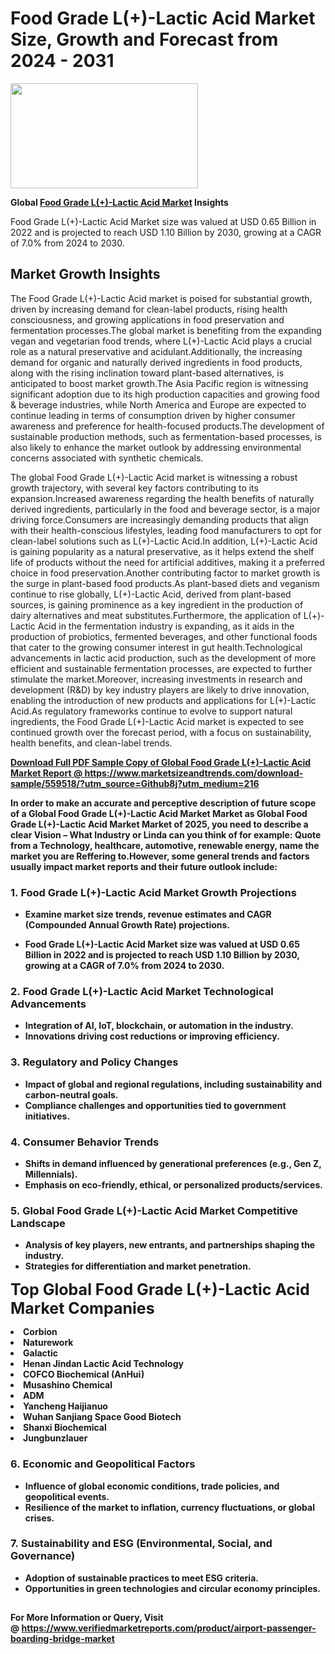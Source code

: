 <H1>Food Grade L(+)-Lactic Acid Market Size, Growth and Forecast from 2024 - 2031</H1><img class="aligncenter size-medium wp-image-584254" src="https://thirdeyenews.in/wp-content/uploads/2024/09/Global-Market-Research-300x168.jpeg" alt="" width="300" height="168" /><p><strong>Global&nbsp;<a href="https://www.marketsizeandtrends.com/download-sample/559518/?utm_source=Github8j?utm_medium=216">Food Grade L(+)-Lactic Acid Market</a> Insights</strong></p><p>Food Grade L(+)-Lactic Acid Market size was valued at USD 0.65 Billion in 2022 and is projected to reach USD 1.10 Billion by 2030, growing at a CAGR of 7.0% from 2024 to 2030.</p><p><h2>Market Growth Insights</h2> <p>The Food Grade L(+)-Lactic Acid market is poised for substantial growth, driven by increasing demand for clean-label products, rising health consciousness, and growing applications in food preservation and fermentation processes.The global market is benefiting from the expanding vegan and vegetarian food trends, where L(+)-Lactic Acid plays a crucial role as a natural preservative and acidulant.Additionally, the increasing demand for organic and naturally derived ingredients in food products, along with the rising inclination toward plant-based alternatives, is anticipated to boost market growth.The Asia Pacific region is witnessing significant adoption due to its high production capacities and growing food & beverage industries, while North America and Europe are expected to continue leading in terms of consumption driven by higher consumer awareness and preference for health-focused products.The development of sustainable production methods, such as fermentation-based processes, is also likely to enhance the market outlook by addressing environmental concerns associated with synthetic chemicals.</p> <p><strong><a href="#"></a></strong></p> <p>The global Food Grade L(+)-Lactic Acid market is witnessing a robust growth trajectory, with several key factors contributing to its expansion.Increased awareness regarding the health benefits of naturally derived ingredients, particularly in the food and beverage sector, is a major driving force.Consumers are increasingly demanding products that align with their health-conscious lifestyles, leading food manufacturers to opt for clean-label solutions such as L(+)-Lactic Acid.In addition, L(+)-Lactic Acid is gaining popularity as a natural preservative, as it helps extend the shelf life of products without the need for artificial additives, making it a preferred choice in food preservation.Another contributing factor to market growth is the surge in plant-based food products.As plant-based diets and veganism continue to rise globally, L(+)-Lactic Acid, derived from plant-based sources, is gaining prominence as a key ingredient in the production of dairy alternatives and meat substitutes.Furthermore, the application of L(+)-Lactic Acid in the fermentation industry is expanding, as it aids in the production of probiotics, fermented beverages, and other functional foods that cater to the growing consumer interest in gut health.Technological advancements in lactic acid production, such as the development of more efficient and sustainable fermentation processes, are expected to further stimulate the market.Moreover, increasing investments in research and development (R&D) by key industry players are likely to drive innovation, enabling the introduction of new products and applications for L(+)-Lactic Acid.As regulatory frameworks continue to evolve to support natural ingredients, the Food Grade L(+)-Lactic Acid market is expected to see continued growth over the forecast period, with a focus on sustainability, health benefits, and clean-label trends.</p> <p><strong><a href="#"></p><p><span class=""><strong>Download Full PDF Sample Copy of Global Food Grade L(+)-Lactic Acid Market Report</strong> @ <a href="https://www.marketsizeandtrends.com/download-sample/559518/?utm_source=Github8j?utm_medium=216" target="_blank">https://www.marketsizeandtrends.com/download-sample/559518/?utm_source=Github8j?utm_medium=216</a></span></p><p>In order to make an accurate and perceptive description of future scope of a Global&nbsp;Food Grade L(+)-Lactic Acid Market Market as Global&nbsp;Food Grade L(+)-Lactic Acid Market Market of 2025, you need to describe a clear Vision &ndash; What Industry or Linda can you think of for example: Quote from a Technology, healthcare, automotive, renewable energy, name the market you are Reffering to.However, some general trends and factors usually impact market reports and their future outlook include:</p><h3>1.&nbsp;<strong>Food Grade L(+)-Lactic Acid Market Growth Projections</strong></h3><ul><li>Examine market size trends, revenue estimates and CAGR (Compounded Annual Growth Rate) projections.</li><li><p>Food Grade L(+)-Lactic Acid Market size was valued at USD 0.65 Billion in 2022 and is projected to reach USD 1.10 Billion by 2030, growing at a CAGR of 7.0% from 2024 to 2030.</p></li></ul><h3>2.&nbsp;<strong>Food Grade L(+)-Lactic Acid Market Technological Advancements</strong></h3><ul><li>Integration of AI, IoT, blockchain, or automation in the industry.</li><li>Innovations driving cost reductions or improving efficiency.</li></ul><h3>3.&nbsp;<strong>Regulatory and Policy Changes</strong></h3><ul><li>Impact of global and regional regulations, including sustainability and carbon-neutral goals.</li><li>Compliance challenges and opportunities tied to government initiatives.</li></ul><h3>4.&nbsp;<strong>Consumer Behavior Trends</strong></h3><ul><li>Shifts in demand influenced by generational preferences (e.g., Gen Z, Millennials).</li><li>Emphasis on eco-friendly, ethical, or personalized products/services.</li></ul><h3>5.&nbsp;<strong>Global Food Grade L(+)-Lactic Acid Market Competitive Landscape</strong></h3><ul><li>Analysis of key players, new entrants, and partnerships shaping the industry.</li><li>Strategies for differentiation and market penetration.</li></ul><p data-pm-slice="1 1 []"><span style="color: inherit; font-family: inherit; font-size: 25px;">Top Global Food Grade L(+)-Lactic Acid Market Companies</span></p><div class="" data-test-id=""><p><li>Corbion</li><li> Naturework</li><li> Galactic</li><li> Henan Jindan Lactic Acid Technology</li><li> COFCO Biochemical (AnHui)</li><li> Musashino Chemical</li><li> ADM</li><li> Yancheng Haijianuo</li><li> Wuhan Sanjiang Space Good Biotech</li><li> Shanxi Biochemical</li><li> Jungbunzlauer</li></p></div><h3>6.&nbsp;<strong>Economic and Geopolitical Factors</strong></h3><ul><li>Influence of global economic conditions, trade policies, and geopolitical events.</li><li>Resilience of the market to inflation, currency fluctuations, or global crises.</li></ul><h3>7.&nbsp;<strong>Sustainability and ESG (Environmental, Social, and Governance)</strong></h3><ul><li>Adoption of sustainable practices to meet ESG criteria.</li><li>Opportunities in green technologies and circular economy principles.</li></ul><h2><strong style="font-size: 14px;">For More Information or Query, Visit @&nbsp;</strong><a style="background-color: #ffffff; font-size: 14px;" href="https://www.marketsizeandtrends.com/report/food-grade-l-lactic-acid-market/" target="_blank">https://www.verifiedmarketreports.com/product/airport-passenger-boarding-bridge-market</a></h2>
